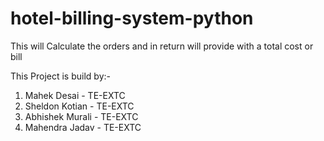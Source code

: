 # hotel-billing-system-python
This will Calculate the orders and in return will provide with a total cost or bill

This Project is build by:-

1. Mahek Desai - TE-EXTC 
2. Sheldon Kotian - TE-EXTC
3. Abhishek Murali - TE-EXTC
4. Mahendra Jadav - TE-EXTC
